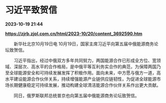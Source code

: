# 习近平致贺信

**2023-10-19 21:44**

**https://zjrb.zjol.com.cn/html/2023-10/20/content_3692590.htm**

　　新华社北京10月19日电 10月19日，国家主席习近平向第五届中俄能源商务论坛致贺信。

　　习近平指出，经过中俄双方多年共同努力，两国能源合作已形成全方位、宽领域、深层次、高水平的合作格局，是中俄平等互利务实合作的典范，为保障两国乃至全球能源安全和可持续发展发挥了积极作用。面向未来，中方愿与俄方一道，高水平建设能源合作伙伴关系，持续增强能源产业链供应链韧性，为促进全球能源市场长期健康稳定可持续发展，推动构建全球清洁能源合作伙伴关系作出更大贡献。

　　同日，俄罗斯联邦总统普京也向第五届中俄能源商务论坛致贺信。